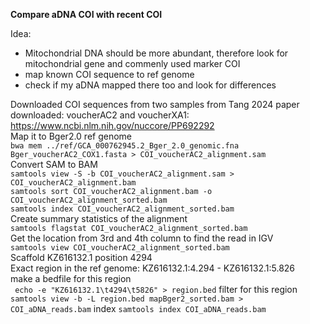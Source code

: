 **Compare aDNA COI with recent COI**


Idea:  
- Mitochondrial DNA should be more abundant, therefore look for mitochondrial gene and commenly used marker COI
- map known COI sequence to ref genome  
- check if my aDNA mapped there too and look for differences   

Downloaded COI sequences from two samples from Tang 2024 paper downloaded: voucherAC2 and voucherXA1:  
https://www.ncbi.nlm.nih.gov/nuccore/PP692292  
Map it to Bger2.0 ref genome  
```bwa mem ../ref/GCA_000762945.2_Bger_2.0_genomic.fna Bger_voucherAC2_COX1.fasta > COI_voucherAC2_alignment.sam```  
Convert SAM to BAM  
```samtools view -S -b COI_voucherAC2_alignment.sam > COI_voucherAC2_alignment.bam```  
```samtools sort COI_voucherAC2_alignment.bam -o COI_voucherAC2_alignment_sorted.bam```  
```samtools index COI_voucherAC2_alignment_sorted.bam```  
Create summary statistics of the alignment  
```samtools flagstat COI_voucherAC2_alignment_sorted.bam```  
Get the location from 3rd and 4th column to find the read in IGV  
```samtools view COI_voucherAC2_alignment_sorted.bam```  
Scaffold KZ616132.1	position 4294  
Exact region in the ref genome: KZ616132.1:4.294 - KZ616132.1:5.826  
make a bedfile for this region  
``` echo -e "KZ616132.1\t4294\t5826" > region.bed``` 
filter for this region  
```samtools view -b -L region.bed mapBger2_sorted.bam > COI_aDNA_reads.bam```
index
```samtools index COI_aDNA_reads.bam```







